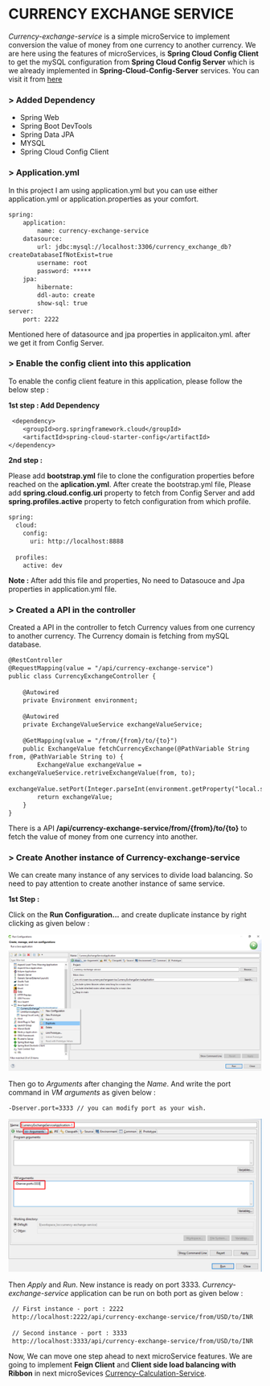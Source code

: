 # CURRENCY EXCHANGE SERVICE

*Currency-exchange-service* is a simple microService to implement conversion the value of money from one currency to another currency. We are here using the features of microServices, is **Spring Cloud Config Client** to get the mySQL configuration  from **Spring Cloud Config Server** which is we already implemented in **Spring-Cloud-Config-Server** services. You can visit it from [here](https://github.com/vikashvs36/microservices-tutorial/tree/master/spring-cloud-config-server)

### > Added Dependency

* Spring Web
* Spring Boot DevTools
* Spring Data JPA
* MYSQL
* Spring Cloud Config Client

### > Application.yml

In this project I am using application.yml but you can use either application.yml or application.properties as your comfort.

	spring:
		application:
			name: currency-exchange-service
		datasource:
			url: jdbc:mysql://localhost:3306/currency_exchange_db?createDatabaseIfNotExist=true
			username: root
			password: *****
		jpa:
			hibernate:
			ddl-auto: create
			show-sql: true
	server:
		port: 2222

Mentioned here of datasource and jpa properties in applicaiton.yml. after we get it from Config Server.

### > Enable the config client into this application

To enable the config client feature in this application, please follow the below step :

**1st step : Add Dependency**

	 <dependency>
		<groupId>org.springframework.cloud</groupId>
		<artifactId>spring-cloud-starter-config</artifactId>
	</dependency>
	
**2nd step :**

Please add **bootstrap.yml** file to clone the configuration properties before reached on the **aplication.yml**. After create the bootstrap.yml file, Please add **spring.cloud.config.uri** property to fetch from Config Server and add **spring.profiles.active** property to fetch configuration from which profile.

	spring:
	  cloud:
	    config:
	      uri: http://localhost:8888
	      
	  profiles:
	    active: dev
    
**Note :** After add this file and properties, No need to Datasouce and Jpa properties in application.yml file.

### > Created a API in the controller

Created a API in the controller to fetch Currency values from one currency to another currency. The Currency domain is fetching from mySQL database.

	@RestController
	@RequestMapping(value = "/api/currency-exchange-service")
	public class CurrencyExchangeController {
		
		@Autowired
		private Environment environment; 
		
		@Autowired
		private ExchangeValueService exchangeValueService;
		
		@GetMapping(value = "/from/{from}/to/{to}")
		public ExchangeValue fetchCurrencyExchange(@PathVariable String from, @PathVariable String to) {
			ExchangeValue exchangeValue = exchangeValueService.retriveExchangeValue(from, to);
			exchangeValue.setPort(Integer.parseInt(environment.getProperty("local.server.port")));
			return exchangeValue;
		}
	}

There is a API **/api/currency-exchange-service/from/{from}/to/{to}** to fetch the value of money from one currency into another.

### > Create Another instance of Currency-exchange-service 

We can create many instance of any services to divide load balancing. So need to pay attention to create another instance of same service. 

**1st Step :**
 
Click on the **Run Configuration...** and create duplicate instance by right clicking as given below : 

![](img/duplicate_instance.png)

Then go to *Arguments* after changing the *Name*. And write the port command in *VM arguments* as given below :  

	-Dserver.port=3333 // you can modify port as your wish.
	
![](img/create_port.png)

Then *Apply* and *Run*. New instance is ready on port 3333. *Currency-exchange-service* application can be run on both port as given below :

	 // First instance - port : 2222
	 http://localhost:2222/api/currency-exchange-service/from/USD/to/INR
	 
	 // Second instance - port : 3333
	 http://localhost:3333/api/currency-exchange-service/from/USD/to/INR

Now, We can move one step ahead to next microService features. We are going to implement **Feign Client** and **Client side load balancing with Ribbon** in next microSevices [Currency-Calculation-Service]().
